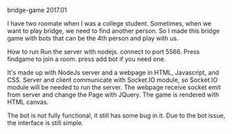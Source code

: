 bridge-game  2017.01

I have two roomate when I was a college student. Sometimes, when we want to play bridge, we need to find another person. So I made this bridge game with bots that can be the 4th person and play with us. 

How to run 
  Run the server with nodejs.
  connect to port 5566.
  Press findgame to join a room.
  press add bot if you need one.

It's made up with NodeJs server and a webpage in HTML, Javascript, and CSS. 
Server and client communicate with Socket.IO module, so Socket.IO module will be needed to run the server. 
The webpage receive socket emit from server and change the Page with JQuery.
The game is rendered with HTML canvas.

The bot is not fully functional, it still has some bug in it.
Due to the bot issue, the interface is still simple.
